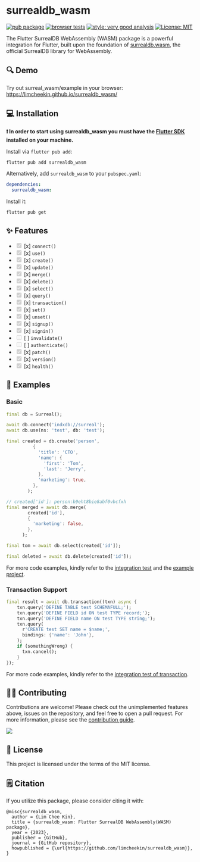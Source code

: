# surrealdb_wasm

[![pub package](https://img.shields.io/pub/v/surrealdb_wasm.svg?label=surrealdb_wasm&color=blue)](https://pub.dartlang.org/packages/surrealdb_wasm)
[![browser tests](https://github.com/limcheekin/surrealdb_wasm/actions/workflows/browser-tests.yaml/badge.svg)](https://github.com/limcheekin/surrealdb_wasm/actions/workflows/browser-tests.yaml)
[![style: very good analysis][very_good_analysis_badge]][very_good_analysis_link]
[![License: MIT][license_badge]][license_link]

The Flutter SurrealDB WebAssembly (WASM) package is a powerful integration for Flutter, built upon the foundation of [surrealdb.wasm](https://github.com/surrealdb/surrealdb.wasm), the official SurrealDB library for WebAssembly.

## 🔍 Demo

Try out surreal_wasm/example in your browser:
https://limcheekin.github.io/surrealdb_wasm/

## 💻 Installation

**❗ In order to start using surrealdb_wasm you must have the [Flutter SDK][flutter_install_link] installed on your machine.**

Install via `flutter pub add`:

```sh
flutter pub add surrealdb_wasm
```

Alternatively, add `surrealdb_wasm` to your `pubspec.yaml`:

```yaml
dependencies:
  surrealdb_wasm:
```

Install it:

```sh
flutter pub get
```

## ✨ Features

- <input type="checkbox" checked disabled /> [x] `connect()`
- <input type="checkbox" checked disabled /> [x] `use()`
- <input type="checkbox" checked disabled /> [x] `create()`
- <input type="checkbox" checked disabled /> [x] `update()`
- <input type="checkbox" checked disabled /> [x] `merge()`
- <input type="checkbox" checked disabled /> [x] `delete()`
- <input type="checkbox" checked disabled /> [x] `select()`
- <input type="checkbox" checked disabled /> [x] `query()`
- <input type="checkbox" checked disabled /> [x] `transaction()`
- <input type="checkbox" checked disabled /> [x] `set()`
- <input type="checkbox" checked disabled /> [x] `unset()`
- <input type="checkbox" checked disabled /> [x] `signup()`
- <input type="checkbox" checked disabled /> [x] `signin()`
- <input type="checkbox" disabled /> [ ] `invalidate()`
- <input type="checkbox" disabled /> [ ] `authenticate()`
- <input type="checkbox" checked disabled /> [x] `patch()`
- <input type="checkbox" checked disabled /> [x] `version()`
- <input type="checkbox" checked disabled /> [x] `health()`

## 🏃 Examples

### Basic

```dart
final db = Surreal();

await db.connect('indxdb://surreal');
await db.use(ns: 'test', db: 'test');

final created = db.create('person',
          {
            'title': 'CTO',
            'name': {
              'first': 'Tom',
              'last': 'Jerry',
            },
            'marketing': true,
          },
        );

// created['id']: person:b9eht8bie8abf0vbcfxh
final merged = await db.merge(
        created['id'],
        {
          'marketing': false,
        },
      );

final tom = await db.select(created['id']);

final deleted = await db.delete(created['id']);
```

For more code examples, kindly refer to the [integration test](https://github.com/limcheekin/surrealdb_wasm/blob/main/integration_test/surrealdb_wasm_test.dart) and the [example project](https://github.com/limcheekin/surrealdb_wasm/blob/main/example/lib/main.dart).

### Transaction Support

```dart
final result = await db.transaction((txn) async {
    txn.query('DEFINE TABLE test SCHEMAFULL;');
    txn.query('DEFINE FIELD id ON test TYPE record;');
    txn.query('DEFINE FIELD name ON test TYPE string;');
    txn.query(
      r'CREATE test SET name = $name;',
      bindings: {'name': 'John'},
    );
    if (somethingWrong) {
      txn.cancel();
    }
});
```

For more code examples, kindly refer to the [integration test of transaction](https://github.com/limcheekin/surrealdb_wasm/blob/main/integration_test/transaction_test.dart).

## 🧑‍💼 Contributing

Contributions are welcome! Please check out the unimplemented features above, issues on the repository, and feel free to open a pull request.
For more information, please see the [contribution guide](CONTRIBUTING.md).

<a href="https://github.com/limcheekin/surrealdb_wasm/graphs/contributors">
  <img src="https://contrib.rocks/image?repo=limcheekin/surrealdb_wasm" />
</a>

## 📔 License

This project is licensed under the terms of the MIT license.

## 🗒️ Citation

If you utilize this package, please consider citing it with:

```
@misc{surrealdb_wasm,
  author = {Lim Chee Kin},
  title = {surrealdb_wasm: Flutter SurrealDB WebAssembly(WASM) package},
  year = {2023},
  publisher = {GitHub},
  journal = {GitHub repository},
  howpublished = {\url{https://github.com/limcheekin/surrealdb_wasm}},
}
```

[flutter_install_link]: https://docs.flutter.dev/get-started/install
[github_actions_link]: https://docs.github.com/en/actions/learn-github-actions
[license_badge]: https://img.shields.io/badge/license-MIT-blue.svg
[license_link]: https://opensource.org/licenses/MIT
[logo_black]: https://raw.githubusercontent.com/VGVentures/very_good_brand/main/styles/README/vgv_logo_black.png#gh-light-mode-only
[logo_white]: https://raw.githubusercontent.com/VGVentures/very_good_brand/main/styles/README/vgv_logo_white.png#gh-dark-mode-only
[mason_link]: https://github.com/felangel/mason
[very_good_analysis_badge]: https://img.shields.io/badge/style-very_good_analysis-B22C89.svg
[very_good_analysis_link]: https://pub.dev/packages/very_good_analysis
[very_good_cli_link]: https://pub.dev/packages/very_good_cli
[very_good_coverage_link]: https://github.com/marketplace/actions/very-good-coverage
[very_good_ventures_link]: https://verygood.ventures
[very_good_ventures_link_light]: https://verygood.ventures#gh-light-mode-only
[very_good_ventures_link_dark]: https://verygood.ventures#gh-dark-mode-only
[very_good_workflows_link]: https://github.com/VeryGoodOpenSource/very_good_workflows
